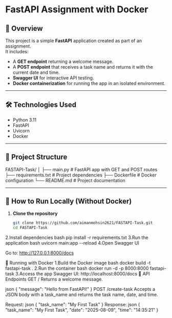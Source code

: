 # FastAPI Assignment with Docker

## 📌 Overview
This project is a simple **FastAPI** application created as part of an assignment.  
It includes:
- A **GET endpoint** returning a welcome message.
- A **POST endpoint** that receives a task name and returns it with the current date and time.
- **Swagger UI** for interactive API testing.
- **Docker containerization** for running the app in an isolated environment.

---

## 🛠️ Technologies Used
- Python 3.11
- FastAPI
- Uvicorn
- Docker

---

## 📂 Project Structure
FASTAPI-Task/
│
├── main.py # FastAPI app with GET and POST routes
├── requirements.txt # Project dependencies
├── Dockerfile # Docker configuration
└── README.md # Project documentation

---

## 🚀 How to Run Locally (Without Docker)

1. **Clone the repository**
   ```bash
   git clone https://github.com/aimanmohsin2621/FASTAPI-Task.git
   cd FASTAPI-Task
2.Install dependencies
bash
pip install -r requirements.txt
3.Run the application
bash
uvicorn main:app --reload
4.Open Swagger UI

Go to: http://127.0.0.1:8000/docs

🐳 Running with Docker
1.Build the Docker image
bash
docker build -t fastapi-task .
2.Run the container
bash
docker run -d -p 8000:8000 fastapi-task
3.Access the app
Swagger UI: http://localhost:8000/docs
📜 API Endpoints
GET /
Returns a welcome message.

json
{
  "message": "Hello from FastAPI!"
}
POST /create-task
Accepts a JSON body with a task_name and returns the task name, date, and time.

Request:
json
{
  "task_name": "My First Task"
}
Response:
json
{
  "task_name": "My First Task",
  "date": "2025-08-09",
  "time": "14:35:21"
}